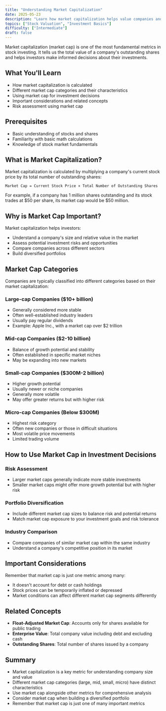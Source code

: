 ```yaml
---
title: "Understanding Market Capitalization"
date: 2025-05-23
description: "Learn how market capitalization helps value companies and make investment decisions"
topics: ["Stock Valuation", "Investment Basics"]
difficulty: ["Intermediate"]
draft: false
---
```

Market capitalization (market cap) is one of the most fundamental metrics in stock investing. It tells us the total value of a company's outstanding shares and helps investors make informed decisions about their investments.

## What You'll Learn
* How market capitalization is calculated
* Different market cap categories and their characteristics
* Using market cap for investment decisions
* Important considerations and related concepts
* Risk assessment using market cap

## Prerequisites
* Basic understanding of stocks and shares
* Familiarity with basic math calculations
* Knowledge of stock market fundamentals

## What is Market Capitalization?

Market capitalization is calculated by multiplying a company's current stock price by its total number of outstanding shares:

```
Market Cap = Current Stock Price × Total Number of Outstanding Shares
```

For example, if a company has 1 million shares outstanding and its stock trades at $50 per share, its market cap would be $50 million.

## Why is Market Cap Important?

Market capitalization helps investors:
* Understand a company's size and relative value in the market
* Assess potential investment risks and opportunities
* Compare companies across different sectors
* Build diversified portfolios

## Market Cap Categories

Companies are typically classified into different categories based on their market capitalization:

### Large-cap Companies ($10+ billion)
* Generally considered more stable
* Often well-established industry leaders
* Usually pay regular dividends
* Example: Apple Inc., with a market cap over $2 trillion

### Mid-cap Companies ($2-10 billion)
* Balance of growth potential and stability
* Often established in specific market niches
* May be expanding into new markets

### Small-cap Companies ($300M-2 billion)
* Higher growth potential
* Usually newer or niche companies
* Generally more volatile
* May offer greater returns but with higher risk

### Micro-cap Companies (Below $300M)
* Highest risk category
* Often new companies or those in difficult situations
* Most volatile price movements
* Limited trading volume

## How to Use Market Cap in Investment Decisions

### Risk Assessment
* Larger market caps generally indicate more stable investments
* Smaller market caps might offer more growth potential but with higher risk

### Portfolio Diversification
* Include different market cap sizes to balance risk and potential returns
* Match market cap exposure to your investment goals and risk tolerance

### Industry Comparison
* Compare companies of similar market cap within the same industry
* Understand a company's competitive position in its market

## Important Considerations

Remember that market cap is just one metric among many:
* It doesn't account for debt or cash holdings
* Stock prices can be temporarily inflated or depressed
* Market conditions can affect different market cap segments differently

## Related Concepts

* **Float-Adjusted Market Cap**: Accounts only for shares available for public trading
* **Enterprise Value**: Total company value including debt and excluding cash
* **Outstanding Shares**: Total number of shares issued by a company 

## Summary
* Market capitalization is a key metric for understanding company size and value
* Different market cap categories (large, mid, small, micro) have distinct characteristics
* Use market cap alongside other metrics for comprehensive analysis
* Consider market cap when building a diversified portfolio
* Remember that market cap is just one of many important metrics